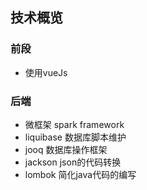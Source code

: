 ## 技术概览

### 前段
 * 使用vueJs

### 后端
 * 微框架 spark framework 
 * liquibase 数据库脚本维护
 * jooq 数据库操作框架 
 * jackson json的代码转换
 * lombok 简化java代码的编写